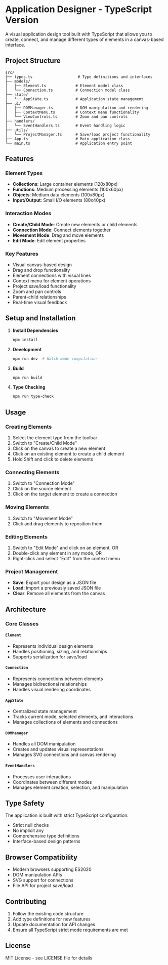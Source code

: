 # Application Designer - TypeScript Version

A visual application design tool built with TypeScript that allows you to create, connect, and manage different types of elements in a canvas-based interface.

## Project Structure

```
src/
├── types.ts                    # Type definitions and interfaces
├── models/
│   ├── Element.ts             # Element model class
│   └── Connection.ts          # Connection model class
├── state/
│   └── AppState.ts            # Application state management
├── ui/
│   ├── DOMManager.ts          # DOM manipulation and rendering
│   ├── ContextMenu.ts         # Context menu functionality
│   └── ViewControls.ts        # Zoom and pan controls
├── handlers/
│   └── EventHandlers.ts       # Event handling logic
├── utils/
│   └── ProjectManager.ts      # Save/load project functionality
├── App.ts                     # Main application class
└── main.ts                    # Application entry point
```

## Features

### Element Types

- **Collections**: Large container elements (120x80px)
- **Functions**: Medium processing elements (100x60px)
- **Objects**: Medium data elements (100x80px)
- **Input/Output**: Small I/O elements (80x40px)

### Interaction Modes

- **Create/Child Mode**: Create new elements or child elements
- **Connection Mode**: Connect elements together
- **Movement Mode**: Drag and move elements
- **Edit Mode**: Edit element properties

### Key Features

- Visual canvas-based design
- Drag and drop functionality
- Element connections with visual lines
- Context menu for element operations
- Project save/load functionality
- Zoom and pan controls
- Parent-child relationships
- Real-time visual feedback

## Setup and Installation

1. **Install Dependencies**

   ```bash
   npm install
   ```

2. **Development**

   ```bash
   npm run dev  # Watch mode compilation
   ```

3. **Build**

   ```bash
   npm run build
   ```

4. **Type Checking**
   ```bash
   npm run type-check
   ```

## Usage

### Creating Elements

1. Select the element type from the toolbar
2. Switch to "Create/Child Mode"
3. Click on the canvas to create a new element
4. Click on an existing element to create a child element
5. Hold Shift and click to delete elements

### Connecting Elements

1. Switch to "Connection Mode"
2. Click on the source element
3. Click on the target element to create a connection

### Moving Elements

1. Switch to "Movement Mode"
2. Click and drag elements to reposition them

### Editing Elements

1. Switch to "Edit Mode" and click on an element, OR
2. Double-click any element in any mode, OR
3. Right-click and select "Edit" from the context menu

### Project Management

- **Save**: Export your design as a JSON file
- **Load**: Import a previously saved JSON file
- **Clear**: Remove all elements from the canvas

## Architecture

### Core Classes

#### `Element`

- Represents individual design elements
- Handles positioning, sizing, and relationships
- Supports serialization for save/load

#### `Connection`

- Represents connections between elements
- Manages bidirectional relationships
- Handles visual rendering coordinates

#### `AppState`

- Centralized state management
- Tracks current mode, selected elements, and interactions
- Manages collections of elements and connections

#### `DOMManager`

- Handles all DOM manipulation
- Creates and updates visual representations
- Manages SVG connections and canvas rendering

#### `EventHandlers`

- Processes user interactions
- Coordinates between different modes
- Manages element creation, selection, and manipulation

## Type Safety

The application is built with strict TypeScript configuration:

- Strict null checks
- No implicit any
- Comprehensive type definitions
- Interface-based design patterns

## Browser Compatibility

- Modern browsers supporting ES2020
- DOM manipulation APIs
- SVG support for connections
- File API for project save/load

## Contributing

1. Follow the existing code structure
2. Add type definitions for new features
3. Update documentation for API changes
4. Ensure all TypeScript strict mode requirements are met

## License

MIT License - see LICENSE file for details
